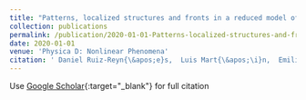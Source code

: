 ```yaml
---
title: "Patterns, localized structures and fronts in a reduced model of clonal plant growth"
collection: publications
permalink: /publication/2020-01-01-Patterns-localized-structures-and-fronts-in-a-reduced-model-of-clonal-plant-growth
date: 2020-01-01
venue: 'Physica D: Nonlinear Phenomena'
citation: ' Daniel Ruiz-Reyn{\&apos;e}s,  Luis Mart{\&apos;\i}n,  Emilio Hern{\&apos;a}ndez-Garc{\&apos;\i}a,  Edgar Knobloch,  Damia Gomila (2020) &quot;Patterns, localized structures and fronts in a reduced model of clonal plant growth.&quot; <i>Physica D: Nonlinear Phenomena</i>. 414, 132723.'
---
```

Use [Google Scholar](https://scholar.google.com/scholar?q=Patterns,+localized+structures+and+fronts+in+a+reduced+model+of+clonal+plant+growth){:target="_blank"} for full citation